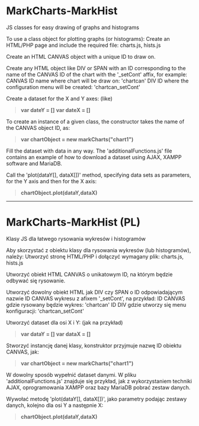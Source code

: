 # MarkCharts-MarkHist
JS classes for easy drawing of graphs and histograms

To use a class object for plotting graphs (or histograms):
Create an HTML/PHP page and include the required file: charts.js, hists.js

Create an HTML CANVAS object with a unique ID to draw on.

Create any HTML object like DIV or SPAN with an ID corresponding to the name of the CANVAS ID of the chart with the '_setCont' affix, for example:
CANVAS ID name where chart will be draw on: 'chartcan'
DIV ID where the configuration menu will be created: 'chartcan_setCont'

Create a dataset for the X and Y axes:
(like)
>**var dateY = []**
>**var dateX = []**

To create an instance of a given class, the constructor takes the name of the CANVAS object ID, as:
>**var chartObject = new markCharts("chart1")**

Fill the dataset with data in any way. The 'additionalFunctions.js' file contains an example of how to download a dataset using AJAX, XAMPP software and MariaDB.

Call the 'plot(dataY[], dataX[])' method, specifying data sets as parameters, for the Y axis and then for the X axis:
>**chartObject.plot(dataY,dataX)**

--------------------------------------------------------------------------------
# MarkCharts-MarkHist (PL)
Klasy JS dla łatwego rysowania wykresów i histogramów

Aby skorzystać z obiektu klasy dla rysowania wykresów (lub histogramów), należy:
Utworzyć stronę HTML/PHP i dołączyć wymagany plik: charts.js, hists.js

Utworzyć obiekt HTML CANVAS o unikatowym ID, na którym będzie odbywać się rysowanie.

Utworzyć dowolny obiekt HTML jak DIV czy SPAN o ID odpowiadającym nazwie ID CANVAS wykresu z afixem '_setCont', na przykład:
ID CANVAS gdzie rysowany będzie wykres: 'chartcan'
ID DIV gdzie utworzy się menu konfiguracji: 'chartcan_setCont'

Utworzyć dataset dla osi X i Y:
(jak na przykład)
>**var dataY = []**
>**var dataX = []**

Stworzyć instancję danej klasy, konstruktor przyjmuje nazwę ID obiektu CANVAS, jak:
>**var chartObject = new markCharts("chart1")**

W dowolny sposób wypełnić dataset danymi. W pliku 'additionalFunctions.js' znajduje się przykład, jak z wykorzystaniem techniki AJAX, oprogramowania XAMPP oraz bazy MariaDB pobrać zestaw danych.

Wywołać metodę 'plot(dataY[], dataX[])', jako parametry podając zestawy danych, kolejno dla osi Y a następnie X:
>**chartObject.plot(dataY,dataX)**
